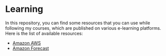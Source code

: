# Learning
In this repository, you can find some resources that you can use while following my courses, which are published on various e-learning platforms. Here is the list of available resources:

* [Amazon AWS](/amazon-aws)
* [Amazon Forecast](/amazon-forecast)
